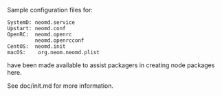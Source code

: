 Sample configuration files for:
```
SystemD: neomd.service
Upstart: neomd.conf
OpenRC:  neomd.openrc
         neomd.openrcconf
CentOS:  neomd.init
macOS:    org.neom.neomd.plist
```
have been made available to assist packagers in creating node packages here.

See doc/init.md for more information.
